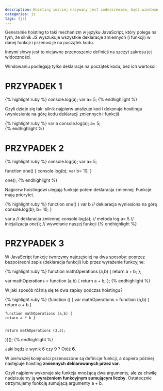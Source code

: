 ```yaml
---
description: Hoisting inaczej nazywany jest podnoszeniem, bądź windowaniem
categories: js 
tags: [js]
---
```


Generalnie hoisting to taki mechanizm w języku JavaScript, który polega na tym, że silnik JS wyszukuje wszystkie deklaracje zmiennych (i funkcji) w danej funkcji i przenosi je na początek kodu. 


Innymi słowy jest to niejawne przenoszenie definicji na szczyt zakresu jej widoczności.


Windowaniu podlegają tylko deklaracje na początek kodu, bez ich wartości.

# **PRZYPADEK 1**
{% highlight ruby %}
console.log(a); 
var a= 5; 
{% endhighlight %}

Czyli dzieje się tak: silnik najpierw analizuje kod i dokonuje hositingu (wyniesienie na górę kodu deklaracji zmiennych i funkcji)

{% highlight ruby %}
var a
console.log(a);
a= 5;  
{% endhighlight %}



# **PRZYPADEK 2**
{% highlight ruby %}
console.log(a); 
var a= 5; 

function one() {
console.log(b);
var b= 10;
}


one();
{% endhighlight %}

Najpierw hoistingowi ulegają funkcje potem deklaracja zmiennej.
Funkcje mają priorytet.

{% highlight ruby %}
function one() {
var b 			 //  deklaracja wyniesiona na górę
console.log(b);
b= 10;
}


var a 			//  deklaracja zmiennej
console.log(a); 	//  metoda log
a= 5 			//  inicjalizacja
one(); 			//  wywołanie naszej funkcji
{% endhighlight %}



# **PRZYPADEK 3**

W JavaScript funkcje tworzymy najczęściej na dwa sposoby: poprzez bezpośredni zapis (deklaracja funkcji) lub przez wyrażenie funkcyjne:

{% highlight ruby %}
function mathOperations (a,b) { 
return a + b; 
};


var mathOperations = function (a,b) { 
return a + b; 
};
{% endhighlight %}


W jaki sposób różnią się te dwa zapisy podczas hoistingu?

{% highlight ruby %}
(function () {
    var mathOperations = function (a,b) { 
    return a + b }
    
    
    function mathOperations (a,b) {
    return a * b }
    
    
    return mathOperations (3,3);
})();
{% endhighlight %}


Jaki będzie wynik 6 czy 9 ? Otóż **6**.


W pierwszej kolejności przenoszone są definicje funkcji, a dopiero później następuje hoisting **zmiennych deklarowanych przez var**. 


Czyli najpierw wykonuje się funkcja mnożącą dwa argumenty, ale za chwilę nadpisujemy ją **wyrażeniem funkcyjnym sumującym liczby**. Ostatecznie otrzymujemy  funkcję sumującą argumenty a + b. 
